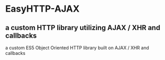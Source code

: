 # EasyHTTP-AJAX

## a custom HTTP library utilizing AJAX / XHR and callbacks

a custom ES5 Object Oriented HTTP library built on AJAX / XHR and callbacks